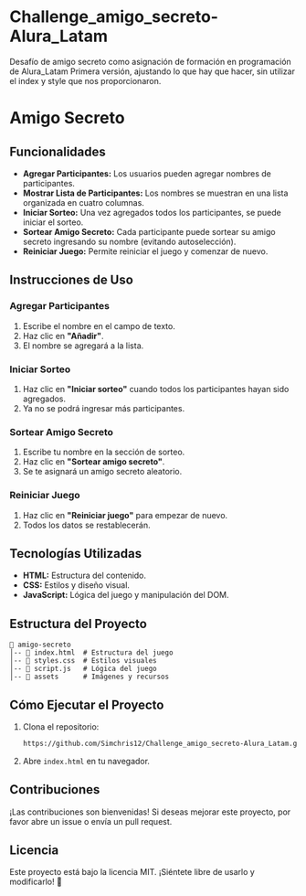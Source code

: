 # Challenge_amigo_secreto-Alura_Latam
Desafío de amigo secreto como asignación de formación en programación de Alura_Latam
Primera versión, ajustando lo que hay que hacer, sin utilizar el index y style que nos proporcionaron.

# Amigo Secreto

## Funcionalidades
- **Agregar Participantes:** Los usuarios pueden agregar nombres de participantes.
- **Mostrar Lista de Participantes:** Los nombres se muestran en una lista organizada en cuatro columnas.
- **Iniciar Sorteo:** Una vez agregados todos los participantes, se puede iniciar el sorteo.
- **Sortear Amigo Secreto:** Cada participante puede sortear su amigo secreto ingresando su nombre (evitando autoselección).
- **Reiniciar Juego:** Permite reiniciar el juego y comenzar de nuevo.

## Instrucciones de Uso
### Agregar Participantes
1. Escribe el nombre en el campo de texto.
2. Haz clic en **"Añadir"**.
3. El nombre se agregará a la lista.

### Iniciar Sorteo
1. Haz clic en **"Iniciar sorteo"** cuando todos los participantes hayan sido agregados.
2. Ya no se podrá ingresar más participantes.

### Sortear Amigo Secreto
1. Escribe tu nombre en la sección de sorteo.
2. Haz clic en **"Sortear amigo secreto"**.
3. Se te asignará un amigo secreto aleatorio.

### Reiniciar Juego
1. Haz clic en **"Reiniciar juego"** para empezar de nuevo.
2. Todos los datos se restablecerán.

## Tecnologías Utilizadas
- **HTML:** Estructura del contenido.
- **CSS:** Estilos y diseño visual.
- **JavaScript:** Lógica del juego y manipulación del DOM.

## Estructura del Proyecto
```
📂 amigo-secreto
│-- 📜 index.html  # Estructura del juego
│-- 📜 styles.css  # Estilos visuales
│-- 📜 script.js   # Lógica del juego
│-- 📂 assets      # Imágenes y recursos
```

## Cómo Ejecutar el Proyecto
1. Clona el repositorio:
   ```sh
   https://github.com/Simchris12/Challenge_amigo_secreto-Alura_Latam.git
   ```
2. Abre `index.html` en tu navegador.

## Contribuciones
¡Las contribuciones son bienvenidas! Si deseas mejorar este proyecto, por favor abre un issue o envía un pull request. 

## Licencia
Este proyecto está bajo la licencia MIT. ¡Siéntete libre de usarlo y modificarlo! 🎉
